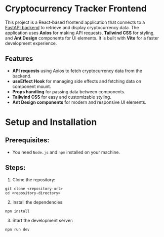 # Cryptocurrency Tracker Frontend

This project is a React-based frontend application that connects to a [FastAPI backend](https://github.com/yermekulyd/cryptocurrency-tracker-backend) to retrieve and display cryptocurrency data. The application uses **Axios** for making API requests, **Tailwind CSS** for styling, and **Ant Design** components for UI elements. It is built with **Vite** for a faster development experience.

## Features

- **API requests** using Axios to fetch cryptocurrency data from the backend.
- **useEffect Hook** for managing side effects and fetching data on component mount.
- **Props handling** for passing data between components.
- **Tailwind CSS** for easy and customizable styling.
- **Ant Design components** for modern and responsive UI elements.

# Setup and Installation

## Prerequisites:

- You need `Node.js` and `npm` installed on your machine.

## Steps:

1. Clone the repository:
```
git clone <repository-url>
cd <repository-directory>
```
2. Install the dependencies:
```
npm install
```
3. Start the development server:
```
npm run dev
```